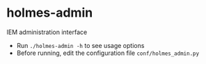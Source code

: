 holmes-admin
=============

IEM administration interface

- Run `./holmes-admin -h` to see usage options
- Before running, edit the configuration file `conf/holmes_admin.py`
